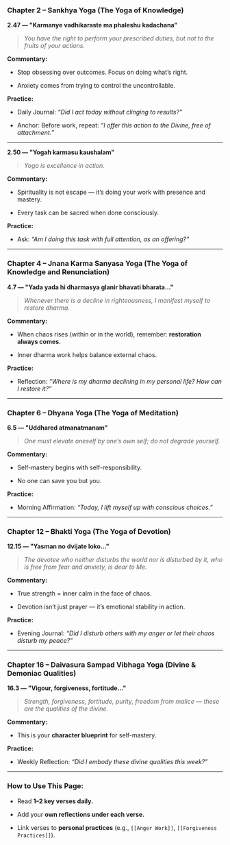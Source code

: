 ### **Chapter 2 – Sankhya Yoga (The Yoga of Knowledge)**

**2.47 — "Karmanye vadhikaraste ma phaleshu kadachana"**

> _You have the right to perform your prescribed duties, but not to the fruits of your actions._

**Commentary:**

- Stop obsessing over outcomes. Focus on doing what’s right.
    
- Anxiety comes from trying to control the uncontrollable.
    

**Practice:**

- Daily Journal: _“Did I act today without clinging to results?”_
    
- Anchor: Before work, repeat: _“I offer this action to the Divine, free of attachment.”_
    

---

**2.50 — "Yogah karmasu kaushalam"**

> _Yoga is excellence in action._

**Commentary:**

- Spirituality is not escape — it’s doing your work with presence and mastery.
    
- Every task can be sacred when done consciously.
    

**Practice:**

- Ask: _“Am I doing this task with full attention, as an offering?”_
    

---

### **Chapter 4 – Jnana Karma Sanyasa Yoga (The Yoga of Knowledge and Renunciation)**

**4.7 — "Yada yada hi dharmasya glanir bhavati bharata..."**

> _Whenever there is a decline in righteousness, I manifest myself to restore dharma._

**Commentary:**

- When chaos rises (within or in the world), remember: **restoration always comes.**
    
- Inner dharma work helps balance external chaos.
    

**Practice:**

- Reflection: _“Where is my dharma declining in my personal life? How can I restore it?”_
    

---

### **Chapter 6 – Dhyana Yoga (The Yoga of Meditation)**

**6.5 — "Uddhared atmanatmanam"**

> _One must elevate oneself by one’s own self; do not degrade yourself._

**Commentary:**

- Self-mastery begins with self-responsibility.
    
- No one can save you but you.
    

**Practice:**

- Morning Affirmation: _“Today, I lift myself up with conscious choices.”_
    

---

### **Chapter 12 – Bhakti Yoga (The Yoga of Devotion)**

**12.15 — "Yasman no dvijate loko..."**

> _The devotee who neither disturbs the world nor is disturbed by it, who is free from fear and anxiety, is dear to Me._

**Commentary:**

- True strength = inner calm in the face of chaos.
    
- Devotion isn’t just prayer — it’s emotional stability in action.
    

**Practice:**

- Evening Journal: _“Did I disturb others with my anger or let their chaos disturb my peace?”_
    

---

### **Chapter 16 – Daivasura Sampad Vibhaga Yoga (Divine & Demoniac Qualities)**

**16.3 — "Vigour, forgiveness, fortitude..."**

> _Strength, forgiveness, fortitude, purity, freedom from malice — these are the qualities of the divine._

**Commentary:**

- This is your **character blueprint** for self-mastery.
    

**Practice:**

- Weekly Reflection: _“Did I embody these divine qualities this week?”_
    

---

### **How to Use This Page:**

- Read **1–2 key verses daily.**
    
- Add your **own reflections under each verse.**
    
- Link verses to **personal practices** (e.g., `[[Anger Work]]`, `[[Forgiveness Practices]]`).